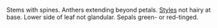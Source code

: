 Stems with spines. Anthers extending beyond petals. [Styles](./style.html) not hairy at base. Lower side of leaf not glandular. Sepals green- or red-tinged.
